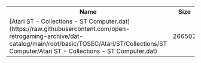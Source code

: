 <table>
<tr><th>Name</th><th>Size</th></tr>
<tr><td>[Atari ST - Collections - ST Computer.dat](https://raw.githubusercontent.com/open-retrogaming-archive/dat-catalog/main/root/basic/TOSEC/Atari/ST/Collections/ST Computer/Atari ST - Collections - ST Computer.dat)</td><td>266503</td></tr>
</table>
